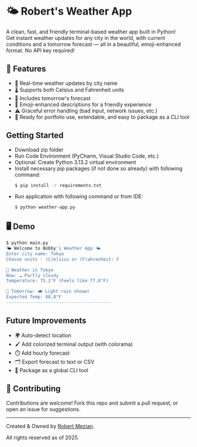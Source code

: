 # 🌤️ Robert's Weather App

A clean, fast, and friendly terminal-based weather app built in Python!  
Get instant weather updates for any city in the world, with current conditions and a tomorrow forecast — all in a beautiful, emoji-enhanced format. No API key required!

## 🚀 Features

- 📍 Real-time weather updates by city name
- 🌡️ Supports both Celsius and Fahrenheit units
- 📅 Includes tomorrow's forecast
- 🌈 Emoji-enhanced descriptions for a friendly experience
- ⚠️ Graceful error handling (bad input, network issues, etc.)
- 🧩 Ready for portfolio use, extendable, and easy to package as a CLI tool

## Getting Started

- Download zip folder
- Run Code Environment (PyCharm, Visual Studio Code, etc.)
- Optional: Create Python 3.13.2 virtual environment
- Install necessary pip packages (if not done so already) with following command:
  ```bash
  $ pip install -r requirements.txt
  ```
- Run application with following command or from IDE:
  ```bash
  $ python weather-app.py
  ```

## 🖥️ Demo

```bash
$ python main.py
🌤️ Welcome to Bobby's Weather App 🌤️
Enter city name: Tokyo
Choose units - (C)elsius or (F)ahrenheit: F

📍 Weather in Tokyo
Now: ☁️ Partly cloudy
Temperature: 75.2°F (Feels like 77.0°F)

📅 Tomorrow: 🌧️ Light rain shower
Expected Temp: 68.0°F
----------------------------------------
```

## Future Improvements
- 🌍 Auto-detect location
- 🖌️ Add colorized terminal output (with colorama)
- ⏱️ Add hourly forecast
- 🗂️ Export forecast to text or CSV
- 🧩 Package as a global CLI tool

## 🤝 Contributing

Contributions are welcome! Fork this repo and submit a pull request, or open an issue for suggestions.

---
Created & Owned by [Robert Mezian](https://github.com/ramezian1). 


All rights reserved as of 2025.
